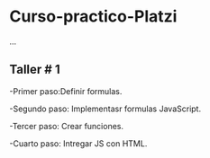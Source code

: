 # Curso-practico-Platzi

...

## Taller # 1

-Primer paso:Definir formulas.

-Segundo paso: Implementasr formulas JavaScript.

-Tercer paso: Crear funciones.

-Cuarto paso: Intregar JS con HTML.